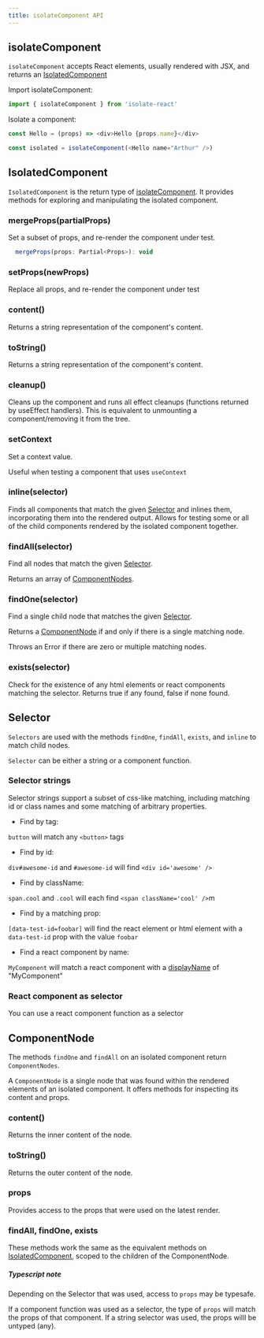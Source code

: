 ```yaml
---
title: isolateComponent API
---
```


## isolateComponent

`isolateComponent` accepts React elements, usually rendered with JSX, and returns an [IsolatedComponent](#isolatedcomponent)


Import isolateComponent:

```javascript
import { isolateComponent } from 'isolate-react'
```

Isolate a component:

```javascript
const Hello = (props) => <div>Hello {props.name}</div>

const isolated = isolateComponent(<Hello name="Arthur" />)
```


## IsolatedComponent

`IsolatedComponent` is the return type of [isolateComponent](#isolatecomponent). It provides methods for exploring and manipulating the isolated component.

### mergeProps(partialProps)

Set a subset of props, and re-render the component under test.

```javascript
  mergeProps(props: Partial<Props>): void
```

### setProps(newProps)

Replace all props, and re-render the component under test

### content()

Returns a string representation of the component's content.

### toString()

Returns a string representation of the component's content.

### cleanup()

Cleans up the component and runs all effect cleanups (functions returned by useEffect handlers).
This is equivalent to unmounting a component/removing it from the tree.

### setContext

Set a context value.

Useful when testing a component that uses `useContext`

### inline(selector)

Finds all components that match the given [Selector](#selector) and inlines them, incorporating them into the rendered output.
Allows for testing some or all of the child components rendered by the isolated component together.

### findAll(selector)

Find all nodes that match the given [Selector](#selector).

Returns an array of [ComponentNodes](#componentnode).


### findOne(selector)

Find a single child node that matches the given [Selector](#selector).

Returns a [ComponentNode](#componentnode) if and only if there is a single matching node.

Throws an Error if there are zero or multiple matching nodes.

### exists(selector)

Check for the existence of any html elements or react components matching the selector.
Returns true if any found, false if none found.

## Selector

`Selectors` are used with the methods `findOne`, `findAll`, `exists`, and `inline` to match child nodes.

`Selector` can be either a string or a component function.

### Selector strings
Selector strings support a subset of css-like matching, including matching id or class names and some matching of arbitrary properties.

* Find by tag:

`button` will match any `<button>` tags

* Find by id:

`div#awesome-id` and `#awesome-id` will find `<div id='awesome' />`

* Find by className:

`span.cool` and `.cool` will each find `<span className='cool' />`m

* Find by a matching prop:

`[data-test-id=foobar]` will find the react element or html element with a `data-test-id` prop with the value `foobar`

* Find a react component by name:

`MyComponent` will match a react component with a [displayName](https://reactjs.org/docs/react-component.html#displayname) of "MyComponent"

### React component as selector

You can use a react component function as a selector


## ComponentNode

The methods `findOne` and `findAll` on an isolated component return `ComponentNodes`. 

A `ComponentNode` is a single node that was found within the rendered elements of an isolated component. It offers methods for inspecting its content and props.


### content()

Returns the inner content of the node.

### toString()

Returns the outer content of the node.

### props

Provides access to the props that were used on the latest render. 

### findAll, findOne, exists

These methods work the same as the equivalent methods on [IsolatedComponent](#isolatedcomponent), scoped to the children of the ComponentNode.

##### Typescript note

Depending on the Selector that was used, access to `props` may be typesafe.

If a component function was used as a selector, the type of `props` will match the props of that component. If a string selector was used, the props willl be untyped (any).

